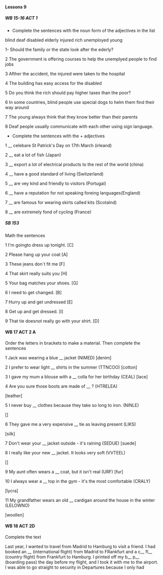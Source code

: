 #### Lessons 9

##### WB 15-16 ACT 1


- Complete the sentences with the noun form of the adjectives in the list

blind deaf disabled elderly injured rich unemployed young

1- Should the family or the state look after the ederly?

2 The government is offering courses to help the unemplyed people  to find jobs

3 Afther the accident, the injured were taken to the hospital

4 The building has easy access for the disabled

5 Do you think the rich should pay higher taxes than the poor?

6 In some countries, blind people use special dogs to helm them find their way around

7 The young always think that they know better than their parents

8 Deaf people usually communicate with each other using sign language.

- Complete the sentences with the + adjectives

1 __ celebare St Patrick's Day on 17th March (irleand)

2 __ eat a lot of fish (Japan)

3 __ export a lot of electrical products to the rest of the world (china)

4 __ have a good standard of living (Switzerland)

5 __ are vey kind and friendly to visitors (Portugal)

6 __ have a reputation for not speaking foreing languages(England)

7 __ are famous for wearing skirts called kits (Scotalnd)

8 __ are extremely fond of cycling (France) 



##### SB 153

Math the sentences


1 I'm goingto dress up tonight. [C]

2 Please hang up your coat [A]

3 These jeans don´t fit me [F]

4 That skirt really suits you [H]

5 Your bag matches your shoes. [G]

6 I need to get changed. [B]

7 Hurry up and get undressed [E]

8 Get up and get dressed. [I]

9 That tie doesnot really go with your shirt. [D]

#### WB 17 ACT 2 A

Order the letters in brackets to make a material. Then complete
the sentences

1 Jack was wearing a blue __ jacket (NIMED)
[denim]

2 I prefer to wear light __ shirts in the summer (TTNCOO)
[cotton]

3 I gave my mum a blouse with a __ colla for her birthday (CEAL)
[lace]

4 Are you sure those boots are made of __ ? (HTRELEA)

[leather]

5 I never buy __ clothes because they take so long to iron. (NINLE)

[]

6 They gave me a very expensive __ tie as leaving present (LIKS)

[silk]

7 Don't wear your __ jacket outside - it's raining (SEDUE)
[suede]

8 I really like your new __ jacket. It looks very soft (VVTEEL)

[]

9 My aunt often wears a __ coat, but it isn't real (URF)
[fur]

10 I always wear a  __ top in the gym - it's the most comfortable (CRALY)

[lycra]

11 My grandfather wears an old __ cardigan around the house in the winter (LELOWNO)

[woollen]





#### WB 18 ACT 2D

Complete the text

Last year, I wanted to travel from Madrid to Hamburg to visit a friend.
I had booked an __ (international flight) from Madrid to FRankfurt and a 
c__ fl__ (country flight) from Frankfurt to Hamburg. I printed off my b__ p__
(boarding pass) the day before my flight, and I took it with me to the airport.
I was able to go straight to security in Departures because I only had 



